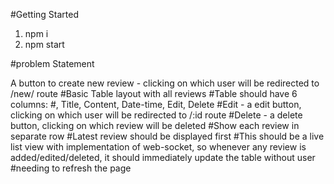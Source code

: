 #Getting Started
1. npm i
2. npm start

#problem Statement

  A button to create new review - clicking on which user will be redirected to /new/ route
  #Basic Table layout with all reviews
  #Table should have 6 columns: #, Title, Content, Date-time, Edit, Delete
  #Edit - a edit button, clicking on which user will be redirected to /:id route
  #Delete - a delete button, clicking on which review will be deleted
  #Show each review in separate row
  #Latest review should be displayed first
  #This should be a live list view with implementation of web-socket, so whenever any review is added/edited/deleted, it should immediately update the table without user   #needing to refresh the page
